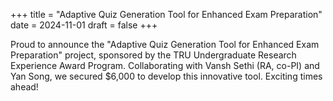 +++
title = "Adaptive Quiz Generation Tool for Enhanced Exam Preparation"
date = 2024-11-01
draft = false
+++

Proud to announce the "Adaptive Quiz Generation Tool for Enhanced Exam Preparation" project, sponsored by the TRU Undergraduate Research Experience Award Program. Collaborating with Vansh Sethi (RA, co-PI) and Yan Song, we secured $6,000 to develop this innovative tool. Exciting times ahead!
